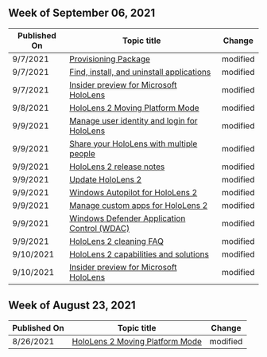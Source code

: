 <!-- This file is generated automatically each week. Changes made to this file will be overwritten.-->



## Week of September 06, 2021


| Published On |Topic title | Change |
|------|------------|--------|
| 9/7/2021 | [Provisioning Package](/hololens/app-deploy-provisioning-package) | modified |
| 9/7/2021 | [Find, install, and uninstall applications](/hololens/holographic-store-apps) | modified |
| 9/7/2021 | [Insider preview for Microsoft HoloLens](/hololens/hololens-insider) | modified |
| 9/8/2021 | [HoloLens 2 Moving Platform Mode](/hololens/hololens2-moving-platform) | modified |
| 9/9/2021 | [Manage user identity and login for HoloLens](/hololens/hololens-identity) | modified |
| 9/9/2021 | [Share your HoloLens with multiple people](/hololens/hololens-multiple-users) | modified |
| 9/9/2021 | [HoloLens 2 release notes](/hololens/hololens-release-notes) | modified |
| 9/9/2021 | [Update HoloLens 2](/hololens/hololens-update-hololens) | modified |
| 9/9/2021 | [Windows Autopilot for HoloLens 2](/hololens/hololens2-autopilot) | modified |
| 9/9/2021 | [Manage custom apps for HoloLens 2](/hololens/hololens2-holographic-custom-apps) | modified |
| 9/9/2021 | [Windows Defender Application Control (WDAC)](/hololens/windows-defender-application-control-wdac) | modified |
| 9/9/2021 | [HoloLens 2 cleaning FAQ](/hololens/hololens2-maintenance) | modified |
| 9/10/2021 | [HoloLens 2 capabilities and solutions](/hololens/hololens-commercial-features) | modified |
| 9/10/2021 | [Insider preview for Microsoft HoloLens](/hololens/hololens-insider) | modified |


## Week of August 23, 2021


| Published On |Topic title | Change |
|------|------------|--------|
| 8/26/2021 | [HoloLens 2 Moving Platform Mode](/hololens/hololens2-moving-platform) | modified |
